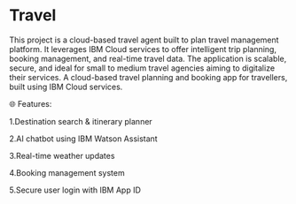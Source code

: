 # Travel
This project is a cloud-based travel agent built to plan travel management platform. It leverages IBM Cloud services to offer intelligent trip planning, booking management, and real-time travel data. The application is scalable, secure, and ideal for small to medium travel agencies aiming to digitalize their services. A cloud-based travel planning and booking app for travellers, built using IBM Cloud services.

🌐 Features:

1.Destination search & itinerary planner

2.AI chatbot using IBM Watson Assistant

3.Real-time weather updates

4.Booking management system

5.Secure user login with IBM App ID
